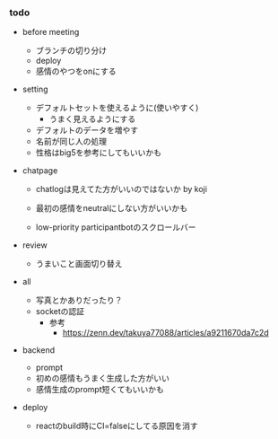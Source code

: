 ### todo
- before meeting
    - ブランチの切り分け
    - deploy
    - 感情のやつをonにする
- setting
    - デフォルトセットを使えるように(使いやすく)
        - うまく見えるようにする
    - デフォルトのデータを増やす
    - 名前が同じ人の処理
    - 性格はbig5を参考にしてもいいかも

- chatpage
    - chatlogは見えてた方がいいのではないか by koji
    - 最初の感情をneutralにしない方がいいかも

    - low-priority participantbotのスクロールバー
- review
    - うまいこと画面切り替え

- all
    - 写真とかありだったり？
    - socketの認証
        - 参考
            - https://zenn.dev/takuya77088/articles/a9211670da7c2d

- backend
    - prompt
    - 初めの感情もうまく生成した方がいい
    - 感情生成のprompt短くてもいいかも

- deploy
    - reactのbuild時にCI=falseにしてる原因を消す
